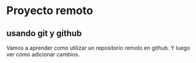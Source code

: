 # Proyecto remoto

## usando git y github

Vamos a aprender como utilizar un repositorio remoto en github.
Y luego ver cómo adicionar cambios.
